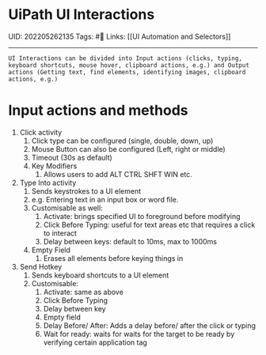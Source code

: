 # UiPath UI Interactions
UID: 202205262135
Tags: #🌱 
Links: [[UI Automation and Selectors]]

----
 ```ad-abstract
 UI Interactions can be divided into Input actions (clicks, typing, keyboard shortcuts, mouse hover, clipboard actions, e.g.) and Output actions (Getting text, find elements, identifying images, clipboard actions, e.g.)
```

# Input actions and methods
1. Click activity
	1. Click type can be configured (single, double, down, up)
	2. Mouse Button can also be configured (Left, right or middle)
	3. Timeout (30s as default)
	4. Key Modifiers
		1. Allows users to add ALT CTRL SHFT WIN etc.
2. Type Into activity
	1. Sends keystrokes to a UI element
	2. e.g. Entering text in an input box or word file.
	3. Customisable as well:
		1. Activate: brings specified UI to foreground before modifying
		2. Click Before Typing: useful for text areas etc that requires a click to interact
		3. Delay between keys: default to 10ms, max to 1000ms
	4. Empty Field
		1. Erases all elements before keying things in
3. Send Hotkey
	1. Sends keyboard shortcuts to a UI element
	2. Customisable: 
		1. Activate: same as above
		2. Click Before Typing
		3. Delay between key
		4. Empty field
		5. Delay Before/ After: Adds a delay before/ after the click or typing
		6. Wait for ready: waits for waits for the target to be ready by verifying certain application tag 